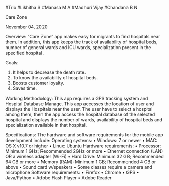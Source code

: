 #Trio
#Likhitha S
#Manasa M A
#Madhuri Vijay
#Chandana B N

Care Zone

November 04, 2020

Overview:
  “Care Zone” app makes easy for migrants to find hospitals near them. In addition, this app keeps the track of availability of hospital beds, number of general wards and ICU wards, specialization present in the specified hospital.

Goals:
 1. It helps to decrease the death rate.
 2.	To know the availability of hospital beds.
 3. Boosts customer loyalty.
 4. Saves time.
 

Working Methodology:
  This app requires a GPS tracking system and Hospital Database Manage.
This app accesses the location of user and displays the Hospitals near the user. The user have to select a hospital among them, then the app access the hospital database of the selected hospital and displays the number of wards, availability of hospital beds and specialization available in that hospital.

Specifications:
  The hardware and software requirements for the mobile app development include:
Operating systems:
 •	Windows: 7 or newer
 •	MAC: OS X v10.7 or higher
 •	Linux: Ubuntu
Hardware requirements:
 •	Processor: Minimum 1 GHz; Recommended 2GHz or more
 •	Ethernet connection (LAN) OR a wireless adapter (Wi-Fi)
 •	Hard Drive: Minimum 32 GB; Recommended 64 GB or more
 •	Memory (RAM): Minimum 1 GB; Recommended 4 GB or above
 •	Sound card w/speakers
 •	Some classes require a camera and microphone
Software requirements:
 •	Firefox
 •	Chrome
 •	GPS
 •	Java/Python
 •	Adobe Flash Player
 •	Adobe Reader
